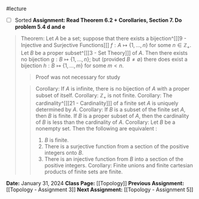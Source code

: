 #lecture 
- [ ] Sorted
**Assignment: Read Theorem 6.2 + Corollaries, Section 7. Do problem 5.4 d and e**

>Theorem: Let $A$ be a set; suppose that there exists a bijection^[[[9 - Injective and Surjective Functions]]] $f: A \mapsto \{1, \dots, n\}$ for some $n \in \mathbb{Z_+}$. Let $B$ be a proper subset^[[[3 - Set Theory]]] of $A$. Then there exists no bijection $g: B \mapsto \{1, \dots, n\}$; but (provided $B \neq \emptyset$) there does exist a bijection $h: B \mapsto \{1, \dots, m\}$ for some $m < n$. 
>>Proof was not necessary for study
>
>>Corollary: If $A$ is infinite, there is no bijection of $A$ with a proper subset of itself.
>>Corollary: $\mathbb{Z_+}$ is not finite.
>>Corollary: The cardinality^[[[21 - Cardinality]]] of a finite set $A$ is uniquely determined by $A$. 
>>Corollary: If  $B$ is a subset of the finite set $A$, then $B$ is finite. If $B$ is a proper subset of $A$, then the cardinality of $B$ is less than the cardinality of $A$. 
>>Corollary: Let $B$ be a nonempty set. Then the following are equivalent :
>>	1. $B$ is finite.
>>	2. There is a surjective function from a section of the positive integers onto $B$.
>>	3. There is an injective function from $B$ into a section of the positive integers.
>>Corollary: Finite unions and finite cartesian products of finite sets are finite.



**Date:** January 31, 2024
**Class Page:** [[Topology]]
**Previous Assignment:** [[Topology - Assignment 3]]
**Next Assignment:** [[Topology - Assignment 5]]